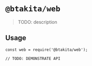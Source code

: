 # `@btakita/web`

> TODO: description

## Usage

```
const web = require('@btakita/web');

// TODO: DEMONSTRATE API
```
